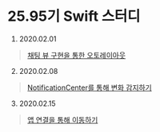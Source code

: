 # 25.95기 Swift 스터디

1. 2020.02.01
> [채팅 뷰 구현을 통한 오토레이아웃](https://github.com/iOS-SOPT-iNNovation/5anniversary/blob/master/firstStudy/README.md)

2. 2020.02.08
> [NotificationCenter를 통해 변화 감지하기](https://github.com/iOS-SOPT-iNNovation/5anniversary/blob/master/secondStudy/README.md)

3. 2020.02.15
> [앱 연결을 통해 이동하기](https://github.com/iOS-SOPT-iNNovation/5anniversary/blob/master/thirdStudy/README.md)
